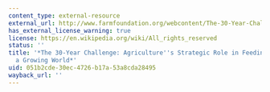 ```yaml
---
content_type: external-resource
external_url: http://www.farmfoundation.org/webcontent/The-30-Year-Challenge-Agricultures-Strategic-Role-in-Feeding-and-Fueling-a-Growing-World-1694.aspx?z=85&a=1694
has_external_license_warning: true
license: https://en.wikipedia.org/wiki/All_rights_reserved
status: ''
title: '*The 30-Year Challenge: Agriculture''s Strategic Role in Feeding and Fueling
  a Growing World*'
uid: 051b2cde-30ec-4726-b17a-53a8cda28495
wayback_url: ''
---
```

